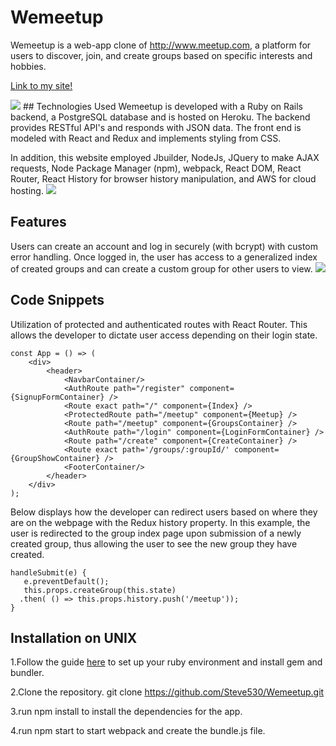 # Wemeetup

Wemeetup is a web-app clone of http://www.meetup.com, a platform for users to discover, join, and create groups based on specific interests and hobbies.

<a href="https://myhobbits.herokuapp.com/#/" target="_blank">Link to my site!</a>

 <img src= "https://raw.githubusercontent.com/Steve530/Wemeetup/master/public/52.png"/> 
## Technologies Used
Wemeetup is developed with a Ruby on Rails backend, a PostgreSQL database and is hosted on Heroku. The backend provides RESTful API's and responds with JSON data. The front end is modeled with React and Redux and implements styling from CSS.

In addition, this website employed Jbuilder, NodeJs, JQuery to make AJAX requests, Node Package Manager (npm), webpack, React DOM, React Router, React History for browser history manipulation, and AWS for cloud hosting.
 <img src= "https://raw.githubusercontent.com/Steve530/Wemeetup/master/public/51.png"/> 

## Features
Users can create an account and log in securely (with bcrypt) with custom error handling. Once logged in, the user has access to a generalized index of created groups and can create a custom group for other users to view.
 <img src= "https://raw.githubusercontent.com/Steve530/Wemeetup/master/public/53.png"/> 
## Code Snippets
Utilization of protected and authenticated routes with React Router.  This allows the developer to dictate user access depending on their login state.
```
const App = () => (
    <div>
        <header>
            <NavbarContainer/>
            <AuthRoute path="/register" component={SignupFormContainer} />
            <Route exact path="/" component={Index} />
            <ProtectedRoute path="/meetup" component={Meetup} />
            <Route path="/meetup" component={GroupsContainer} />
            <AuthRoute path="/login" component={LoginFormContainer} />
            <Route path="/create" component={CreateContainer} />
            <Route exact path='/groups/:groupId/' component={GroupShowContainer} />
            <FooterContainer/>
        </header>
    </div>
);
```

Below displays how the developer can redirect users based on where they are on the webpage with the Redux history property.  In this example, the user is redirected to the group index page upon submission of a newly created group, thus allowing the user to see the new group they have created.

```
handleSubmit(e) {
   e.preventDefault();
   this.props.createGroup(this.state)
  .then( () => this.props.history.push('/meetup'));
}

```
## Installation on UNIX
1.Follow the guide <a href="https://guides.rubygems.org/rubygems-basics/" target="_blank">here</a> to set up your ruby environment and install gem and bundler.

2.Clone the repository. git clone https://github.com/Steve530/Wemeetup.git

3.run npm install to install the dependencies for the app.

4.run npm start to start webpack and create the bundle.js file.
